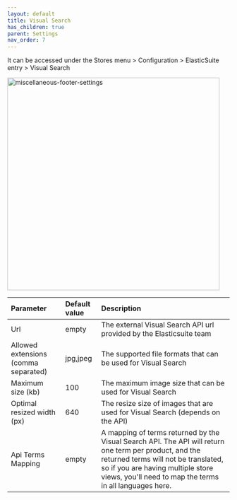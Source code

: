 ```yaml
---
layout: default
title: Visual Search
has_children: true
parent: Settings
nav_order: 7
---
```


It can be accessed under the Stores menu > Configuration > ElasticSuite entry > Visual Search

<img width="481" alt="miscellaneous-footer-settings" src="https://user-images.githubusercontent.com/98949123/156195865-63602680-1828-48e4-9a7a-1716ff8d4d33.PNG">

| Parameter | Default value | Description                                                                                                                                                                                                                                   |
|:----------|:--------------|:----------------------------------------------------------------------------------------------------------------------------------------------------------------------------------------------------------------------------------------------|
| Url       | empty         | The external Visual Search API url provided by the Elasticsuite team                                                                                                                                                                          |
| Allowed extensions (comma separated)       | jpg,jpeg      | The supported file formats that can be used for Visual Search                                                                                                                                                                                 |
| Maximum size (kb)       | 100           | The maximum image size that can be used for Visual Search                                                                                                                                                                                     |
| Optimal resized width (px)       | 640           | The resize size of images that are used for Visual Search (depends on the API)                                                                                                                                                                |
| Api Terms Mapping       | empty         | A mapping of terms returned by the Visual Search API. The API will return one term per product, and the returned terms will not be translated, so if you are having multiple store views, you'll need to map the terms in all languages here. |
